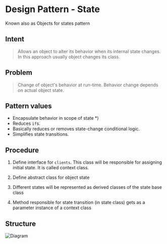 # Design Pattern - State
Known also as Objects for states pattern

## Intent

>Allows an object to alter its behavior when its internal state changes.
>In this approach usually object changes its class.

## Problem

>Change of object's behavior at run-time.
>Behavior change depends on actual object state.


## Pattern values

* Encapsulate behavior in scope of state *)
* Reduces ``if``s.
* Basically reduces or removes state-change conditional logic.
* Simplifies state transitions.


## Procedure

1. Define interface for ``clients``. This class will be responsible for assigning initial state. It is called context class.

2. Define abstract class for object state

3. Different states will be represented as derived classes of the state base class

4. Method responsible for state transition (in state class) gets as a parameter instance of a context class


## Structure

[id]: https://raw.github.com/piotrziemniak/Java-Patterns/master/state-pattern/src/main/resources/State-pattern-diagram.gif "Source: http://sourcemaking.com/design_patterns/state"

![Diagram][id]